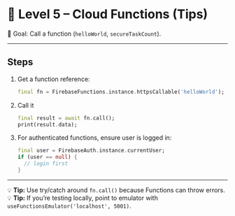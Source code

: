 # 🔴 Level 5 – Cloud Functions (Tips)

🎯 Goal: Call a function (`helloWorld`, `secureTaskCount`).

---

## Steps

1. Get a function reference:
   ```dart
   final fn = FirebaseFunctions.instance.httpsCallable('helloWorld');
    ```

2. Call it
   ```dart
   final result = await fn.call();
   print(result.data);
   ```

3. For authenticated functions, ensure user is logged in:

   ```dart
   final user = FirebaseAuth.instance.currentUser;
   if (user == null) {
     // login first
   }
   ```

---

💡 **Tip:** Use try/catch around `fn.call()` because Functions can throw errors.
💡 **Tip:** If you’re testing locally, point to emulator with
`useFunctionsEmulator('localhost', 5001)`.